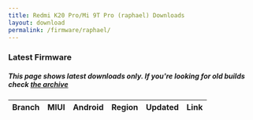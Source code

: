 ```yaml
---
title: Redmi K20 Pro/Mi 9T Pro (raphael) Downloads
layout: download
permalink: /firmware/raphael/
---
```


### Latest Firmware
##### This page shows latest downloads only. If you're looking for old builds check [the archive](/archive/firmware/raphael/)


<div class="table-responsive-md" id="table-wrapper">
<table id="firmware" class="compact table table-striped table-hover table-sm">
    <thead class="thead-dark">
        <tr>
            <th>Branch</th>
            <th>MIUI</th>
            <th>Android</th>
            <th>Region</th>
            <th>Updated</th>
            <th>Link</th>
        </tr>
    </thead>
    <script>loadFirmwareDownloads('raphael', 'latest')</script>
</table>
</div>
